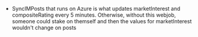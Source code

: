   * SyncIMPosts that runs on Azure is what updates marketInterest and compositeRating every 5 minutes. Otherwise, without this webjob, someone could stake on themself and then the values for marketInterest wouldn't change on posts